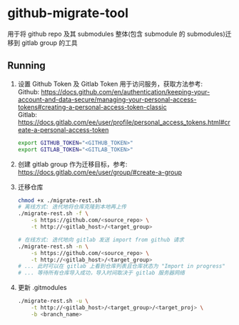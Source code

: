 # github-migrate-tool

用于将 github repo 及其 submodules 整体(包含 submodule 的 submodules)迁移到 gitlab group 的工具

## Running

1. 设置 Github Token 及 Gitlab Token 用于访问服务，获取方法参考:  
    Github: https://docs.github.com/en/authentication/keeping-your-account-and-data-secure/managing-your-personal-access-tokens#creating-a-personal-access-token-classic  
    Gitlab: https://docs.gitlab.com/ee/user/profile/personal_access_tokens.html#create-a-personal-access-token

    ```bash
    export GITHUB_TOKEN="<GITHUB_TOKEN>"
    export GITLAB_TOKEN="<GITLAB_TOKEN>"
    ```

2. 创建 gitlab group 作为迁移目标，参考: https://docs.gitlab.com/ee/user/group/#create-a-group

3. 迁移仓库

    ```bash
    chmod +x ./migrate-rest.sh
    # 离线方式: 迭代地将仓库克隆到本地再上传
    ./migrate-rest.sh -f \
        -s https://github.com/<source_repo> \
        -t http://<gitlab_host>/<target_group>

    # 在线方式: 迭代地向 gitlab 发送 import from github 请求
    ./migrate-rest.sh -n \
        -s https://github.com/<source_repo> \
        -t http://<gitlab_host>/<target_group>
    # ... 此时可以在 gitlab 上看到仓库列表且仓库状态为 "Import in progress"
    # ... 等待所有仓库导入成功，导入时间取决于 gitlab 服务器网络
    ```

4. 更新 .gitmodules

    ```bash
    ./migrate-rest.sh -u \
        -t http://<gitlab_host>/<target_group>/<target_proj> \
        -b <branch_name>
    ```